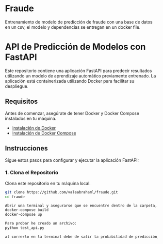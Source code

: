 # Fraude
Entrenamiento de modelo de predicción de fraude con una base de datos en un csv, el modelo y dependencias se entregan en un docker file. 

# API de Predicción de Modelos con FastAPI

Este repositorio contiene una aplicación FastAPI para predecir resultados utilizando un modelo de aprendizaje automático previamente entrenado. La aplicación está containerizada utilizando Docker para facilitar su despliegue.

## Requisitos

Antes de comenzar, asegúrate de tener Docker y Docker Compose instalados en tu máquina.

- [Instalación de Docker](https://docs.docker.com/get-docker/)
- [Instalación de Docker Compose](https://docs.docker.com/compose/install/)

## Instrucciones

Sigue estos pasos para configurar y ejecutar la aplicación FastAPI:

### 1. Clona el Repositorio

Clona este repositorio en tu máquina local:

```bash
git clone https://github.com/valeabrahaml/fraude.git
cd fraude

Abrir una terminal y asegurarse que se encuentre dentro de la carpeta, en la terminal correr estos comandos:
docker-compose build
docker-compose up

Para probar he creado un archivo:
python test_api.py

al correrlo en la terminal debe de salir la probabilidad de predicción, puede modificar el archivo para probar más valores con el modelo. 

